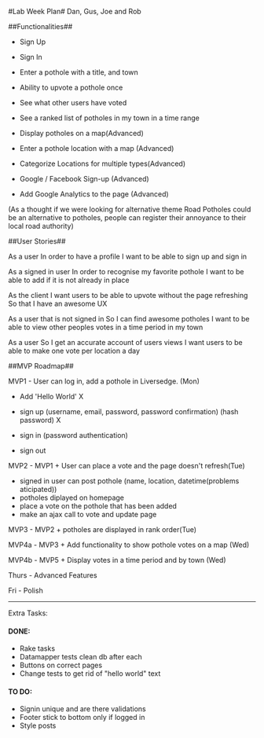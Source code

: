 #Lab Week Plan#
Dan, Gus, Joe and Rob


##Functionalities##

- Sign Up
- Sign In
- Enter a pothole with a title, and town
- Ability to upvote a pothole once
- See what other users have voted
- See a ranked list of potholes in my town in a time range

- Display potholes on a map(Advanced)
- Enter a pothole location with a map (Advanced)
- Categorize Locations for multiple types(Advanced)
- Google / Facebook Sign-up (Advanced)
- Add Google Analytics to the page (Advanced)

(As a thought if we were looking for alternative theme Road Potholes could be an alternative to potholes, people can register their annoyance to their local road authority)

##User Stories##

As a user
In order to have a profile
I want to be able to sign up and sign in

As a signed in user
In order to recognise my favorite pothole
I want to be able to add if it is not already in place

As the client
I want users to be able to upvote without the page refreshing
So that I have an awesome UX

As a user that is not signed in
So I can find awesome potholes
I want to be able to view other peoples votes in a time period in my town

As a user
So I get an accurate account of users views
I want users to be able to make one vote per location a day


##MVP Roadmap##

MVP1 - User can log in, add a pothole in Liversedge. (Mon)
  - Add 'Hello World' X
  - sign up (username, email, password, password confirmation) (hash password) X

  - sign in (password authentication)
  - sign out

MVP2 - MVP1 + User can place a vote and the page doesn't refresh(Tue)

  - signed in user can post pothole (name, location, datetime(problems aticipated))
  - potholes diplayed on homepage
  - place a vote on the pothole that has been added
  - make an ajax call to vote and update page

MVP3 - MVP2 + potholes are displayed in rank order(Tue)


MVP4a - MVP3 + Add functionality to show pothole votes on a map (Wed)

MVP4b - MVP5 + Display votes in a time period and by town (Wed)

Thurs - Advanced Features

Fri - Polish

-----------

Extra Tasks:

#### DONE:

* Rake tasks
* Datamapper tests clean db after each
* Buttons on correct pages
* Change tests to get rid of "hello world" text

#### TO DO:

* Signin unique and are there validations
* Footer stick to bottom
only if logged in
* Style posts



